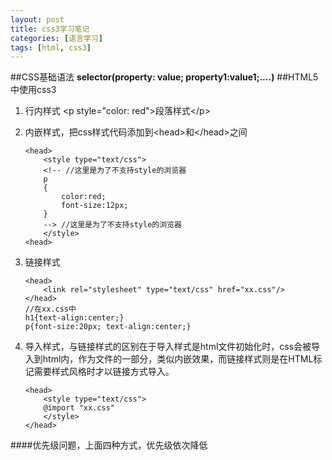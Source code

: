 ```yaml
---
layout: post
title: css3学习笔记
categories: [语言学习]
tags: [html, css3]
---
```

##CSS基础语法
**selector(property: value; property1:value1;....)**
##HTML5中使用css3
1. 行内样式 \<p style="color: red">段落样式\</p>
2. 内嵌样式，把css样式代码添加到\<head>和\</head>之间
	
	```
	<head>
		<style type="text/css">
		<!-- //这里是为了不支持style的浏览器
		p
		{
			color:red;
			font-size:12px;
		}
		--> //这里是为了不支持style的浏览器
		</style>
	<head>
	```
3. 链接样式
	
	```
	<head>
		<link rel="stylesheet" type="text/css" href="xx.css"/>
	</head>
	//在xx.css中
	h1{text-align:center;}
	p{font-size:20px; text-align:center;}
	```
4. 导入样式，与链接样式的区别在于导入样式是html文件初始化时，css会被导入到html内，作为文件的一部分，类似内嵌效果，而链接样式则是在HTML标记需要样式风格时才以链接方式导入。
	
	```
	<head>
		<style type="text/css">
		@import "xx.css"
		</style>
	</head>
	```
####优先级问题，上面四种方式，优先级依次降低

